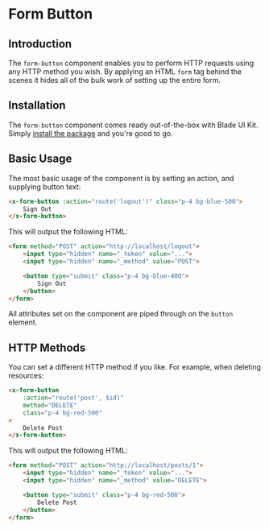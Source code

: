 # Form Button

## Introduction

The `form-button` component enables you to perform HTTP requests using any HTTP method you wish. By applying an HTML `form` tag behind the scenes it hides all of the bulk work of setting up the entire form.

## Installation

The `form-button` component comes ready out-of-the-box with Blade UI Kit. Simply [install the package](/docs/{{version}}/installation) and you're good to go.

## Basic Usage

The most basic usage of the component is by setting an action, and supplying button text:

```html
<x-form-button :action="route('logout')" class="p-4 bg-blue-500">
    Sign Out
</x-form-button>
```

This will output the following HTML:

```html
<form method="POST" action="http://localhost/logout">
    <input type="hidden" name="_token" value="...">
    <input type="hidden" name="_method" value="POST">

    <button type="submit" class="p-4 bg-blue-400">
        Sign Out
    </button>
</form>
```

All attributes set on the component are piped through on the `button` element.

## HTTP Methods

You can set a different HTTP method if you like. For example, when deleting resources:

```html
<x-form-button 
    :action="route('post', $id)"
    method="DELETE"
    class="p-4 bg-red-500"
>
    Delete Post
</x-form-button>
```

This will output the following HTML:

```html
<form method="POST" action="http://localhost/posts/1">
    <input type="hidden" name="_token" value="...">
    <input type="hidden" name="_method" value="DELETE">

    <button type="submit" class="p-4 bg-red-500">
        Delete Post
    </button>
</form>
```
